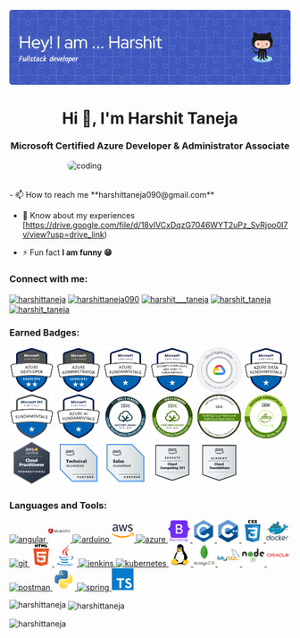 ![Header](./github-header-image.png)
<h1 align="center">Hi 👋, I'm Harshit Taneja</h1>
<h3 align="center">Microsoft Certified Azure Developer & Administrator Associate </h3>
<img align="right" alt="coding"  style="border-radius: 60px;" width="400" src="https://miro.medium.com/v2/resize:fit:828/format:webp/1*zVnWJtyGOX_kUIDm6ccCfQ.gif" >
<br>
<br>

<br>
- 📫 How to reach me **harshittaneja090@gmail.com**

- 📄 Know about my experiences [https://drive.google.com/file/d/18vIVCxDqzG7046WYT2uPz_SvRjoo0I7v/view?usp=drive_link)

- ⚡ Fun fact **I am funny 😁**

<h3 align="left">Connect with me:</h3>
<p align="left">
<a href="https://linkedin.com/in/harshittaneja" target="blank"><img align="center" src="https://raw.githubusercontent.com/rahuldkjain/github-profile-readme-generator/master/src/images/icons/Social/linked-in-alt.svg" alt="harshittaneja" height="30" width="40" /></a>
<a href="https://fb.com/harshittaneja090" target="blank"><img align="center" src="https://raw.githubusercontent.com/rahuldkjain/github-profile-readme-generator/master/src/images/icons/Social/facebook.svg" alt="harshittaneja090" height="30" width="40" /></a>
<a href="https://instagram.com/harshit___taneja" target="blank"><img align="center" src="https://raw.githubusercontent.com/rahuldkjain/github-profile-readme-generator/master/src/images/icons/Social/instagram.svg" alt="harshit___taneja" height="30" width="40" /></a>
<a href="https://www.youtube.com/c/harshit_taneja" target="blank"><img align="center" src="https://raw.githubusercontent.com/rahuldkjain/github-profile-readme-generator/master/src/images/icons/Social/youtube.svg" alt="harshit_taneja" height="30" width="40" /></a>
<a href="https://discord.gg/harshit_taneja" target="blank"><img align="center" src="https://raw.githubusercontent.com/rahuldkjain/github-profile-readme-generator/master/src/images/icons/Social/discord.svg" alt="harshit_taneja" height="30" width="40" /></a>
</p>
<h3 align="left">Earned Badges:</h3>

<a href="#" target="blank"><img src="All badges/microsoft-certified-azure-developer-associate.1.png"  width="80" height="80"/></a>
<a href="#" target="blank"><img src="All badges/microsoft-certified-azure-administrator-associate.1.png"  width="80" height="80"/></a>
<a href="https://www.credly.com/org/microsoft-certification/badge/microsoft-certified-azure-fundamentals" target="blank"><img src="All badges/microsoft-certified-azure-fundamentals.png"  width="80" height="80"/></a>
<a href="https://www.credly.com/org/microsoft-certification/badge/microsoft-certified-security-compliance-and-identity-fundamentals" target="blank"><img src="All badges/microsoft-certified-security-compliance-and-identity-fundamentals.png"  width="80" height="80"/></a>
<a href="https://www.credly.com/org/google-cloud/badge/cloud-digital-leader-certification" target="blank"><img src="All badges/cloud-digital-leader-certification.png"  width="80" height="80"/></a>
<a href="https://www.credly.com/org/microsoft-certification/badge/microsoft-certified-azure-data-fundamentals" target="blank"><img src="All badges/microsoft-certified-azure-data-fundamentals.png"  width="80" height="80"/></a>
<a href="https://www.credly.com/org/microsoft-certification/badge/microsoft-365-certified-fundamentals" target="blank"><img src="All badges/microsoft-365-certified-fundamentals.png"  width="80" height="80"/></a>
<a href="https://www.credly.com/org/microsoft-certification/badge/microsoft-certified-azure-ai-fundamentals" target="blank"><img src="All badges/microsoft-certified-azure-ai-fundamentals.png"  width="80" height="80"/></a>
<a href="#" target="blank"><img src="All badges/cloud-application-developer-2019-mastery-award.png"  width="80" height="80"/></a>
<a href="#" target="blank"><img src="All badges/cloud-application-developer-2019-explorer-award.png"  width="80" height="80"/></a>
<a href="https://www.credly.com/org/ibm/badge/building-cloud-native-and-multicloud-applications" target="blank"><img src="All badges/building-cloud-native-and-multicloud-applications.png"  width="80" height="80"/></a>
<a href="https://www.credly.com/org/ibm/badge/docker-essentials-a-developer-introduction" target="blank"><img src="All badges/docker-essentials-a-developer-introduction.png"  width="80" height="80"/></a>
<a href="https://www.credly.com/org/amazon-web-services/badge/aws-certified-cloud-practitioner" target="blank"><img src="All badges/aws-certified-cloud-practitioner.png"  width="80" height="80"/></a>
<a href="https://www.credly.com/org/amazon-web-services/badge/aws-partner-accreditation-technical" target="blank"><img src="All badges/aws-partner-accreditation-technical.png"  width="80" height="80"/></a>
<a href="https://www.credly.com/org/amazon-web-services/badge/aws-partner-sales-accreditation-business" target="blank"><img src="All badges/aws-partner-sales-accreditation-business.png"  width="80" height="80"/></a>
<a href="https://www.credly.com/org/amazon-web-services/badge/aws-educate-introduction-to-cloud-101" target="blank"><img src="All badges/aws-educate-introduction-to-cloud-101.png"  width="80" height="80"/></a>
<a href="https://www.credly.com/org/amazon-web-services/badge/aws-academy-graduate-aws-academy-cloud-foundations" target="blank"><img src="All badges/aws-academy-graduate-aws-academy-cloud-foundations.png"  width="80" height="80"/></a>

<h3 align="left">Languages and Tools:</h3>
<p align="left"> <a href="https://angular.io" target="_blank" rel="noreferrer"> <img src="https://angular.io/assets/images/logos/angular/angular.svg" alt="angular" width="40" height="40"/> </a> <a href="https://angular.io" target="_blank" rel="noreferrer"> <img src="https://raw.githubusercontent.com/devicons/devicon/master/icons/angularjs/angularjs-original-wordmark.svg" alt="angularjs" width="40" height="40"/> </a> <a href="https://www.arduino.cc/" target="_blank" rel="noreferrer"> <img src="https://cdn.worldvectorlogo.com/logos/arduino-1.svg" alt="arduino" width="40" height="40"/> </a> <a href="https://aws.amazon.com" target="_blank" rel="noreferrer"> <img src="https://raw.githubusercontent.com/devicons/devicon/master/icons/amazonwebservices/amazonwebservices-original-wordmark.svg" alt="aws" width="40" height="40"/> </a> <a href="https://azure.microsoft.com/en-in/" target="_blank" rel="noreferrer"> <img src="https://www.vectorlogo.zone/logos/microsoft_azure/microsoft_azure-icon.svg" alt="azure" width="40" height="40"/> </a> <a href="https://getbootstrap.com" target="_blank" rel="noreferrer"> <img src="https://raw.githubusercontent.com/devicons/devicon/master/icons/bootstrap/bootstrap-plain-wordmark.svg" alt="bootstrap" width="40" height="40"/> </a> <a href="https://www.cprogramming.com/" target="_blank" rel="noreferrer"> <img src="https://raw.githubusercontent.com/devicons/devicon/master/icons/c/c-original.svg" alt="c" width="40" height="40"/> </a> <a href="https://www.w3schools.com/cpp/" target="_blank" rel="noreferrer"> <img src="https://raw.githubusercontent.com/devicons/devicon/master/icons/cplusplus/cplusplus-original.svg" alt="cplusplus" width="40" height="40"/> </a> <a href="https://www.w3schools.com/css/" target="_blank" rel="noreferrer"> <img src="https://raw.githubusercontent.com/devicons/devicon/master/icons/css3/css3-original-wordmark.svg" alt="css3" width="40" height="40"/> </a> <a href="https://www.docker.com/" target="_blank" rel="noreferrer"> <img src="https://raw.githubusercontent.com/devicons/devicon/master/icons/docker/docker-original-wordmark.svg" alt="docker" width="40" height="40"/> </a> <a href="https://git-scm.com/" target="_blank" rel="noreferrer"> <img src="https://www.vectorlogo.zone/logos/git-scm/git-scm-icon.svg" alt="git" width="40" height="40"/> </a> <a href="https://www.w3.org/html/" target="_blank" rel="noreferrer"> <img src="https://raw.githubusercontent.com/devicons/devicon/master/icons/html5/html5-original-wordmark.svg" alt="html5" width="40" height="40"/> </a> <a href="https://www.java.com" target="_blank" rel="noreferrer"> <img src="https://raw.githubusercontent.com/devicons/devicon/master/icons/java/java-original.svg" alt="java" width="40" height="40"/> </a> <a href="https://www.jenkins.io" target="_blank" rel="noreferrer"> <img src="https://www.vectorlogo.zone/logos/jenkins/jenkins-icon.svg" alt="jenkins" width="40" height="40"/> </a> <a href="https://kubernetes.io" target="_blank" rel="noreferrer"> <img src="https://www.vectorlogo.zone/logos/kubernetes/kubernetes-icon.svg" alt="kubernetes" width="40" height="40"/> </a> <a href="https://www.linux.org/" target="_blank" rel="noreferrer"> <img src="https://raw.githubusercontent.com/devicons/devicon/master/icons/linux/linux-original.svg" alt="linux" width="40" height="40"/> </a> <a href="https://www.mongodb.com/" target="_blank" rel="noreferrer"> <img src="https://raw.githubusercontent.com/devicons/devicon/master/icons/mongodb/mongodb-original-wordmark.svg" alt="mongodb" width="40" height="40"/> </a> <a href="https://www.mysql.com/" target="_blank" rel="noreferrer"> <img src="https://raw.githubusercontent.com/devicons/devicon/master/icons/mysql/mysql-original-wordmark.svg" alt="mysql" width="40" height="40"/> </a> <a href="https://nodejs.org" target="_blank" rel="noreferrer"> <img src="https://raw.githubusercontent.com/devicons/devicon/master/icons/nodejs/nodejs-original-wordmark.svg" alt="nodejs" width="40" height="40"/> </a> <a href="https://www.oracle.com/" target="_blank" rel="noreferrer"> <img src="https://raw.githubusercontent.com/devicons/devicon/master/icons/oracle/oracle-original.svg" alt="oracle" width="40" height="40"/> </a> <a href="https://postman.com" target="_blank" rel="noreferrer"> <img src="https://www.vectorlogo.zone/logos/getpostman/getpostman-icon.svg" alt="postman" width="40" height="40"/> </a> <a href="https://www.python.org" target="_blank" rel="noreferrer"> <img src="https://raw.githubusercontent.com/devicons/devicon/master/icons/python/python-original.svg" alt="python" width="40" height="40"/> </a> <a href="https://spring.io/" target="_blank" rel="noreferrer"> <img src="https://www.vectorlogo.zone/logos/springio/springio-icon.svg" alt="spring" width="40" height="40"/> </a> <a href="https://www.typescriptlang.org/" target="_blank" rel="noreferrer"> <img src="https://raw.githubusercontent.com/devicons/devicon/master/icons/typescript/typescript-original.svg" alt="typescript" width="40" height="40"/> </a> </p>

<p><img align="left" src="https://github-readme-stats.vercel.app/api/top-langs?username=harshittaneja&show_icons=true&locale=en&layout=compact" alt="harshittaneja" /></p>

<p>&nbsp;<img align="center" src="https://github-readme-stats.vercel.app/api?username=harshittaneja&show_icons=true&locale=en" alt="harshittaneja" /></p>

<p><img align="center" src="https://github-readme-streak-stats.herokuapp.com/?user=harshittaneja&" alt="harshittaneja" /></p>
